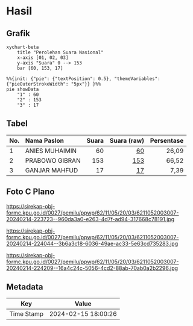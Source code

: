 # Hasil

## Grafik

```mermaid
xychart-beta
    title "Perolehan Suara Nasional"
    x-axis [01, 02, 03]
    y-axis "Suara" 0 --> 153
    bar [60, 153, 17]
```

```mermaid
%%{init: {"pie": {"textPosition": 0.5}, "themeVariables": {"pieOuterStrokeWidth": "5px"}} }%%
pie showData
    "1" : 60
    "2" : 153
    "3" : 17
```

## Tabel

| No. | Nama Paslon    | Suara | Suara (raw) | Persentase |
|:--- |:-------------- | -----:| -----------:| ----------:|
| 1   | ANIES MUHAIMIN | 60    | [60][p-1]   | 26,09      |
| 2   | PRABOWO GIBRAN | 153   | [153][p-2]  | 66,52      |
| 3   | GANJAR MAHFUD  | 17    | [17][p-3]   | 7,39       |


[p-1]: https://github.com/gigit-pemilu/pemilu-2024/blob/main/pilpres/hitung-suara/sub/62-kalimantan-tengah/sub/11-pulang-pisau/sub/05-kahayan-hilir/sub/2003-mantaren-i/sub/007-tps/sub/paslon-1.txt
[p-2]: https://github.com/gigit-pemilu/pemilu-2024/blob/main/pilpres/hitung-suara/sub/62-kalimantan-tengah/sub/11-pulang-pisau/sub/05-kahayan-hilir/sub/2003-mantaren-i/sub/007-tps/sub/paslon-2.txt
[p-3]: https://github.com/gigit-pemilu/pemilu-2024/blob/main/pilpres/hitung-suara/sub/62-kalimantan-tengah/sub/11-pulang-pisau/sub/05-kahayan-hilir/sub/2003-mantaren-i/sub/007-tps/sub/paslon-3.txt

## Foto C Plano

https://sirekap-obj-formc.kpu.go.id/0027/pemilu/ppwp/62/11/05/20/03/6211052003007-20240214-223723--960da3a0-e263-4d7f-ad94-317668c78191.jpg

https://sirekap-obj-formc.kpu.go.id/0027/pemilu/ppwp/62/11/05/20/03/6211052003007-20240214-224044--3b6a3c18-6036-49ae-ac33-5e63cd735283.jpg

https://sirekap-obj-formc.kpu.go.id/0027/pemilu/ppwp/62/11/05/20/03/6211052003007-20240214-224209--16a4c24c-5056-4cd2-88ab-70ab0a2b2296.jpg


## Metadata

| Key        | Value               |
| ---------- | ------------------- |
| Time Stamp | 2024-02-15 18:00:26 |



